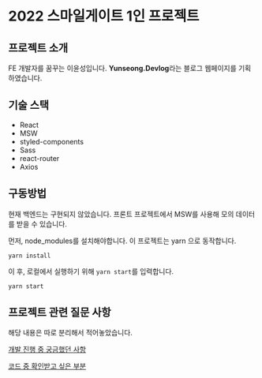 # 2022 스마일게이트 1인 프로젝트

## 프로젝트 소개
FE 개발자를 꿈꾸는 이윤성입니다. **Yunseong.Devlog**라는 블로그 웹페이지를 기획하였습니다.

## 기술 스택
- React
- MSW
- styled-components
- Sass
- react-router
- Axios

## 구동방법
현재 백엔드는 구현되지 않았습니다. 프론트 프로젝트에서 MSW를 사용해 모의 데이터를 받을 수 있습니다.

먼저, node_modules를 설치해야합니다. 이 프로젝트는 yarn 으로 동작합니다.
```
yarn install
```
이 후, 로컬에서 실행하기 위해 `yarn start`를 입력합니다.
```
yarn start
```
## 프로젝트 관련 질문 사항

해당 내용은 따로 분리해서 적어놓았습니다.

[개발 진행 중 궁금했던 사항](./docs/QUESTION.md)

[코드 중 확인받고 싶은 부분](./docs/REVIEW.md)